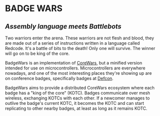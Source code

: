 BADGE WARS
==========

*Assembly language meets Battlebots*
------------------------------------

Two warriors enter the arena. These warriors are not flesh and blood, they are
made out of a series of instructions written in a language called Redcode.
It's a battle of bits to the death! Only one will survive. The winner will go on
to be king of the core.

BadgeWars is an implementation of [CoreWars](http://www.corewars.org), but a
minified version intended for use on microcontrollers. Microcontrollers are
everywhere nowadays, and one of the most interesting places they're showing
up are on conference badges, specifically badges at [Defcon](http://defcon.org).

BadgeWars aims to provide a distributed CoreWars ecosystem where each badge
has a "king of the core" (KOTC). Badges communicate over mesh wireless, 
exchanging KOTCs with each other. If a newcomer manages to outlive the badge's
current KOTC, it becomes the KOTC and can start replicating to other nearby
badges, at least as long as it remains KOTC.